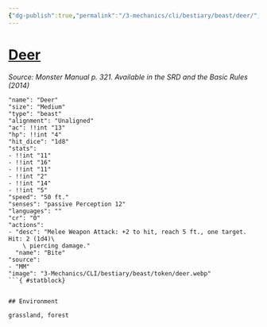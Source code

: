 ```yaml
---
{"dg-publish":true,"permalink":"/3-mechanics/cli/bestiary/beast/deer/","tags":["ttrpg-cli/compendium/src/5e/mm","ttrpg-cli/monster/cr/0","ttrpg-cli/monster/environment/forest","ttrpg-cli/monster/environment/grassland","ttrpg-cli/monster/size/medium","ttrpg-cli/monster/type/beast"],"noteIcon":""}
---
```


# [Deer](3-Mechanics\CLI\bestiary\beast/deer.md)
*Source: Monster Manual p. 321. Available in the <span title='Systems Reference Document (5.1)'>SRD</span> and the Basic Rules (2014)*  

```statblock
"name": "Deer"
"size": "Medium"
"type": "beast"
"alignment": "Unaligned"
"ac": !!int "13"
"hp": !!int "4"
"hit_dice": "1d8"
"stats":
- !!int "11"
- !!int "16"
- !!int "11"
- !!int "2"
- !!int "14"
- !!int "5"
"speed": "50 ft."
"senses": "passive Perception 12"
"languages": ""
"cr": "0"
"actions":
- "desc": "Melee Weapon Attack: +2 to hit, reach 5 ft., one target. Hit: 2 (1d4)\
    \ piercing damage."
  "name": "Bite"
"source":
- "MM"
"image": "3-Mechanics/CLI/bestiary/beast/token/deer.webp"
```{ #statblock}


## Environment

grassland, forest